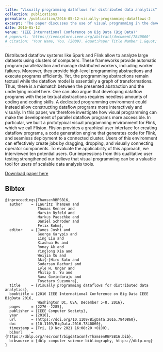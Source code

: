 ```yaml
---
title: "Visually programming dataflows for distributed data analytics"
collection: publications
permalink: /publication/2016-05-12-visually-programming-dataflows-2
excerpt: 'The paper discusses the use of visual programming in the development of parallel dataflow programs for distributed dataflow systems such as Flink. A prototypical visual programming environment called Flision was built and evaluated through qualitative user testing, indicating that visual programming can be a valuable tool for users of scalable data analysis tools.'
date: 2016-05-12
venue: 'IEEE International Conference on Big Data (Big Data)'
# paperurl: 'https://ieeexplore.ieee.org/abstract/document/7840860'
# citation: 'Your Name, You. (2009). &quot;Paper Title Number 1.&quot; <i>Journal 1</i>. 1(1).'
---
```

Distributed dataflow systems like Spark and Flink allow to analyze large datasets using clusters of computers. These frameworks provide automatic program parallelization and manage distributed workers, including worker failures. Moreover, they provide high-level programming abstractions and execute programs efficiently. Yet, the programming abstractions remain textual while the dataflow model is essentially a graph of transformations. Thus, there is a mismatch between the presented abstraction and the underlying model here. One can also argue that developing dataflow programs with these textual abstractions requires needless amounts of coding and coding skills. A dedicated programming environment could instead allow constructing dataflow programs more interactively and visually. In this paper, we therefore investigate how visual programming can make the development of parallel dataflow programs more accessible. In particular, we built a prototypical visual programming environment for Flink, which we call Flision. Flision provides a graphical user interface for creating dataflow programs, a code generation engine that generates code for Flink, and seamless deployment to a connected cluster. Users of this environment can effectively create jobs by dragging, dropping, and visually connecting operator components. To evaluate the applicability of this approach, we interviewed ten potential users. Our impressions from this qualitative user testing strengthened our believe that visual programming can be a valuable tool for users of scalable data analysis tools.

[Download paper here](https://lauritzthamsen.org/assets/texts/ThamsenRennerByfeldPaeschkeSchroederBoehm_2016_VisuallyProgrammingDataflowsForDistributedDataAnalytics.pdf)

## Bibtex

```
@inproceedings{ThamsenRBPSB16,
  author    = {Lauritz Thamsen and
               Thomas Renner and
               Marvin Byfeld and
               Markus Paeschke and
               Daniel Schroder and
               Felix Bohm},
  editor    = {James Joshi and
               George Karypis and
               Ling Liu and
               Xiaohua Hu and
               Ronay Ak and
               Yinglong Xia and
               Weijia Xu and
               Aki{-}Hiro Sato and
               Sudarsan Rachuri and
               Lyle H. Ungar and
               Philip S. Yu and
               Rama Govindaraju and
               Toyotaro Suzumura},
  title     = {Visually programming dataflows for distributed data analytics},
  booktitle = {2016 IEEE International Conference on Big Data IEEE BigData 2016,
               Washington DC, USA, December 5-8, 2016},
  pages     = {2276--2285},
  publisher = {IEEE Computer Society},
  year      = {2016},
  url       = {https://doi.org/10.1109/BigData.2016.7840860},
  doi       = {10.1109/BigData.2016.7840860},
  timestamp = {Fri, 19 Nov 2021 16:08:20 +0100},
  biburl    = {https://dblp.org/rec/conf/bigdataconf/ThamsenRBPSB16.bib},
  bibsource = {dblp computer science bibliography, https://dblp.org}
}
```